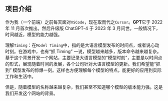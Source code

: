 ## 项目介绍

作为我（一个前端）之前每天面对`VSCode`，现在取而代之`Cursor`。**GPT**它于 2022 年 11 月首次推出。然后升级版 ChatGPT-4 于 2023 年 3 月问世。一般情况下，时间越近，模型的能力越强。

理解`Timing`：在`Model Timing`中，指的是大语言模型发布的时间点，或者说心动时刻。在游戏中，也有“抓 Timing” 一说，模型越来越多，版本命令越来越复杂。基于这个背景开发一个网站，主要记录大语言模型的“模型时刻”，主要是以时间点的形式，展现随着时间的发展，各个公司针对大语言模型的更新。我们希望能“抓到” 模型发布的惊爆一刻。这样也方便理解每个模型的特点，能更好的应用到实际工作和生活中。

但是，随着模型的名称越来越复杂，我们甚至不知道哪个模型的版本能力强。这是我们开发这个网站的背景。
